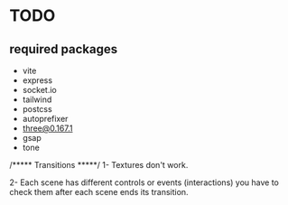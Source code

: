  # TODO

 ## required packages
 - vite
 - express
 - socket.io
 - tailwind
 - postcss
 - autoprefixer
 - three@0.167.1
 - gsap
 - tone 

/***** Transitions *****/
1- Textures don't work.

2- Each scene has different controls or events (interactions) you have to check them after each scene ends its transition.
